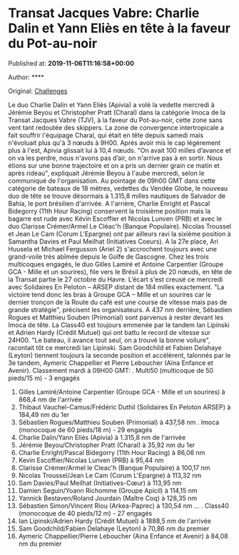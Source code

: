 
# Transat Jacques Vabre: Charlie Dalin et Yann Eliès en tête à la faveur du Pot-au-noir

Published at: **2019-11-06T11:16:58+00:00**

Author: ****

Original: [Challenges](https://www.challenges.fr/sport/transat-jacques-vabre-charlie-dalin-et-yann-elies-en-tete-a-la-faveur-du-pot-au-noir_683389)

Le duo Charlie Dalin et Yann Eliès (Apivia) a volé la vedette mercredi à Jérémie Beyou et Christopher Pratt (Charal) dans la catégorie Imoca de la Transat Jacques Vabre (TJV), à la faveur du Pot-au-noir, cette zone sans vent tant redoutée des skippers.
La zone de convergence intertropicale a fait souffrir l'équipage Charal, qui était en tête depuis samedi mais n'évoluait plus qu'à 3 nœuds à 9H00. Après avoir mis le cap légèrement plus à l'est, Apivia glissait lui à 10,4 nœuds.
"On avait 100 milles d’avance et on va les perdre, nous n'avons pas d’air, on n'arrive pas à en sortir. Nous étions sur une bonne trajectoire et on a pris un dernier grain ce matin et après rideau", expliquait Jérémie Beyou à l'aube mercredi, selon le communiqué de l'organisation.
Au pointage de 09h00 GMT dans cette catégorie de bateaux de 18 mètres, vedettes du Vendée Globe, le nouveau duo de tête se trouve désormais à 1.315,8 milles nautiques de Salvador de Bahia, le port brésilien d'arrivée.
A l'arrière, Charlie Enright et Pascal Bidegorry (11th Hour Racing) conservent la troisième position mais la bagarre est rude avec Kévin Escoffier et Nicolas Lunven (PRB) et avec le duo Clarisse Crémer/Armel Le Cléac'h (Banque Populaire).
Nicolas Troussel et Jean Le Cam (Corum L'Epargne) ont par ailleurs ravi la sixième position à Samantha Davies et Paul Meilhat (Initiatives Coeurs).
A la 27e place, Ari Huusela et Michael Fergusson (Ariel 2) s'accrochent toujours avec une grand-voile très abîmée depuis le Golfe de Gascogne.
Chez les trois multicoques engagés, le duo Gilles Lamiré et Antoine Carpentier (Groupe GCA - Mille et un sourires), file vers le Brésil à plus de 20 nœuds, en tête de la Transat partie le 27 octobre du Havre.
L’écart s'est creusé ce mercredi avec Solidaires En Peloton – ARSEP distant de 184 milles exactement. "La victoire tend donc les bras à Groupe GCA – Mille et un sourires car le dernier tronçon de la Route du café est une course de vitesse mais pas de grande stratégie", précisent les organisateurs. A 437 nm derrière, Sébastien Rogues et Matthieu Souben (Primonial) sont parvenus à rester devant les Imoca de tête.
La Class40 est toujours emmenée par le tandem Ian Lipinski et Adrien Hardy (Crédit Mutuel) qui ont battu le record de vitesse sur 24H00. "Le bateau, il avance tout seul, on a trouvé la bonne voilure", racontait tôt ce mercredi Ian Lipinski.
Sam Goodchild et Fabien Delahaye (Leyton) tiennent toujours la seconde position et accélèrent, talonnés par le 3e tandem, Aymeric Chappellier et Pierre Leboucher (Aïna Enfance et Avenir).
Classement mardi à 09H00 GMT:
. Multi50 (multicoque de 50 pieds/15 m) - 3 engagés
1. Gilles Lamiré/Antoine Carpentier (Groupe GCA - Mille et un sourires) à 868,4 nm de l'arrivée
2. Thibaut Vauchel-Camus/Frédéric Duthil (Solidaires En Peloton ARSEP) à 184,49 nm du 1er
3. Sébastien Rogues/Matthieu Souben (Primonial) à 437,58 nm
. Imoca (monocoque de 60 pieds/18 m) - 29 engagés
1. Charlie Dalin/Yann Eliès (Apivia) à 1.315,8 nm de l'arrivée
2. Jérémie Beyou/Christopher Pratt (Charal) à 35,92 nm du 1er
3. Charlie Enright/Pascal Bidegorry (11th Hour Racing) à 86,06 nm
4. Kevin Escoffier/Nicolas Lunven (PRB) à 95,44 nm
5. Clarisse Crémer/Armel le Cleac'h (Banque Populaire) à 100,17 nm
6. Nicolas Troussel/Jean Le Cam (Corum L'Epargne) à 113,32 nm
7. Sam Davies/Paul Meilhat (Initiatives-Cœur) à 113,95 nm
8. Damien Seguin/Yoann Richomme (Groupe Apicil) à 114,15 nm
9. Yannick Bestaven/Roland Jourdain (Maître Coq) à 128,35 nm
10. Sébastien Simon/Vincent Riou (Arkea-Paprec) à 130,54 nm
...
. Class40 (monocoque de 40 pieds/12 m) - 27 engagés
1. Ian Lipinski/Adrien Hardy (Crédit Mutuel) à 1888,5 nm de l'arrivée
2. Sam Goodchild/Fabien Delahaye (Leyton) à 70,86 nm du premier
3. Aymeric Chappellier/Pierre Leboucher (Aina Enfance et Avenir) à 84,08 nm du premier
